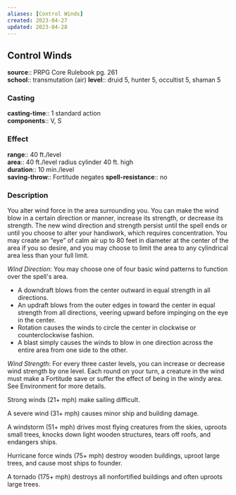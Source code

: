 ```yaml
---
aliases: [Control Winds]
created: 2023-04-27
updated: 2023-04-28
---
```


## Control Winds

**source**:: PRPG Core Rulebook pg. 261  
**school**:: transmutation (air)
**level**:: druid 5, hunter 5, occultist 5, shaman 5

### Casting

**casting-time**:: 1 standard action  
**components**:: V, S

### Effect

**range**:: 40 ft./level  
**area**:: 40 ft./level radius cylinder 40 ft. high  
**duration**:: 10 min./level  
**saving-throw**:: Fortitude negates
**spell-resistance**:: no

### Description

You alter wind force in the area surrounding you. You can make the wind blow in a certain direction or manner, increase its strength, or decrease its strength. The new wind direction and strength persist until the spell ends or until you choose to alter your handiwork, which requires concentration. You may create an “eye” of calm air up to 80 feet in diameter at the center of the area if you so desire, and you may choose to limit the area to any cylindrical area less than your full limit.  
  
*Wind Direction*: You may choose one of four basic wind patterns to function over the spell's area.

-   A downdraft blows from the center outward in equal strength in all directions.
-   An updraft blows from the outer edges in toward the center in equal strength from all directions, veering upward before impinging on the eye in the center.
-   Rotation causes the winds to circle the center in clockwise or counterclockwise fashion.
-   A blast simply causes the winds to blow in one direction across the entire area from one side to the other.

*Wind Strength*: For every three caster levels, you can increase or decrease wind strength by one level. Each round on your turn, a creature in the wind must make a Fortitude save or suffer the effect of being in the windy area. See Environment for more details.  
  
Strong winds (21+ mph) make sailing difficult.  
  
A severe wind (31+ mph) causes minor ship and building damage.  
  
A windstorm (51+ mph) drives most flying creatures from the skies, uproots small trees, knocks down light wooden structures, tears off roofs, and endangers ships.  
  
Hurricane force winds (75+ mph) destroy wooden buildings, uproot large trees, and cause most ships to founder.  
  
A tornado (175+ mph) destroys all nonfortified buildings and often uproots large trees.
